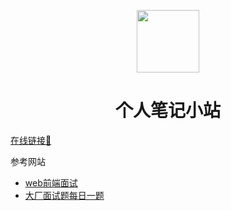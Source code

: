 <p align="center">
  <img src="https://corgi-icode.netlify.app/logo.png" width="100" align="center" />

  <h1 align="center">个人笔记小站</h1>
  <a href="https://corgi-docs.netlify.app" target="_blank">在线链接🔗</a>
</p>


参考网站

- [web前端面试](https://vue3js.cn/interview/)
- [大厂面试题每日一题](https://q.shanyue.tech/)
